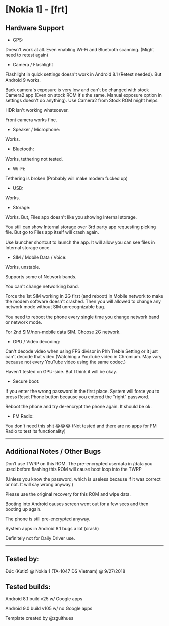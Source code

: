 # [Nokia 1] - [frt]

## Hardware Support

* GPS:

Doesn't work at all. Even enabling Wi-Fi and Bluetooth scanning. (Might need to retest again)

* Camera / Flashlight

Flashlight in quick settings doesn't work in Android 8.1 (Retest needed). But Android 9 works.

Back camera's exposure is very low and can't be changed with stock Camera2 app (Even on stock ROM it's the same. Manual exposure option in settings doesn't do anything). Use Camera2 from Stock ROM might helps.

HDR isn't working whatsoever.

Front camera works fine.

* Speaker / Microphone:

Works.
  
* Bluetooth:

Works, tethering not tested.

* Wi-Fi:

Tethering is broken (Probably will make modem fucked up)

* USB:

Works.

* Storage:

Works. But, Files app doesn't like you showing Internal storage.

You still can show Internal storage over 3rd party app requesting picking file. But go to Files app itself will crash again.

Use launcher shortcut to launch the app. It will allow you can see files in Internal storage once.

* SIM / Mobile Data / Voice:

Works, unstable.

Supports some of Network bands.

You can't change networking band.

Force the 1st SIM working in 2G first (and reboot) in Mobile network to make the modem software doesn't crashed. Then you will allowed to change any network mode without SIM unrecognizable bug.

You need to reboot the phone every single time you change network band or network mode.

For 2nd SIM/non-mobile data SIM. Choose 2G network.

* GPU / Video decoding:

Can't decode video when using FPS divisor in Phh Treble Setting or it just can't decode that video (Watching a YouTube video in Chromium. May vary because not every YouTube video using the same codec.)

Haven't tested on GPU-side. But I think it will be okay.

* Secure boot:

If you enter the wrong password in the first place. System will force you to press Reset Phone button because you entered the "right" password.

Reboot the phone and try de-encrypt the phone again. It should be ok.

* FM Radio:

You don't need this shit 😂😂😂 (Not tested and there are no apps for FM Radio to test its functionality)

***
## Additional Notes / Other Bugs

Don’t use TWRP on this ROM. The pre-encrypted userdata in /data you used before flashing this ROM will cause boot loop into the TWRP

(Unless you know the password, which is useless because if it was correct or not. It will say wrong anyway.)

Please use the original recovery for this ROM and wipe data.

Booting into Android causes screen went out for a few secs and then booting up again.

The phone is still pre-encrypted anyway.

System apps in Android 8.1 bugs a lot (crash)

Definitely not for Daily Driver use.


***


## Tested by:

Đức (Kutiz) @ Nokia 1 (TA-1047 DS Vietnam) @ 9/27/2018

## Tested builds:

Android 8.1 build v25 w/ Google apps

Android 9.0 build v105 w/ no Google apps

Template created by @zguithues
